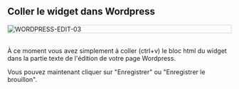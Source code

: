 ## Coller le widget dans Wordpress

<div style="border: thin solid lightgrey;">
  <img
    alt="WORDPRESS-EDIT-03"
    src="https://raw.githubusercontent.com/multi-coop/vizboard-website-content/main/images/wordpress/wordpress-edit-03-help-fr.png"
    />
</div>
<br>

À ce moment vous avez simplement à coller (ctrl+v) le bloc html du widget dans la partie texte de l'édition de votre page Wordpress.

Vous pouvez maintenant cliquer sur "Enregistrer" ou "Enregistrer le brouillon".
